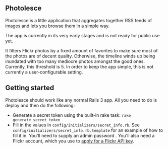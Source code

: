 Photolesce
----------

Photolesce is a little application that aggregates together RSS feeds of images and lets you browse them in a simple way.

The app is currently in its very early stages and is not ready for public use yet.

It filters Flickr photos by a fixed amount of favorites to make sure most of the photos are of decent quality. Otherwise, the timeline winds up being inundated with too many mediocre photos amongst the good ones. Currently, this threshold is 5. In order to keep the app simple, this is not currently a user-configurable setting.

Getting started
---------------

Photolesce should work like any normal Rails 3 app. All you need to do is deploy and then do the following:

- Generate a secret token using the built-in rake task: `rake generate_secret_token`
- Fill in the values in `config/initializers/secret_info.rb`. See `config/initializers/secret_info.rb.template` for an example of how to fill it in. You'll need to supply an admin password . You'll also need a Flickr account, which you use to [apply for a Flickr API key](http://www.flickr.com/services/apps/create/noncommercial/?).
